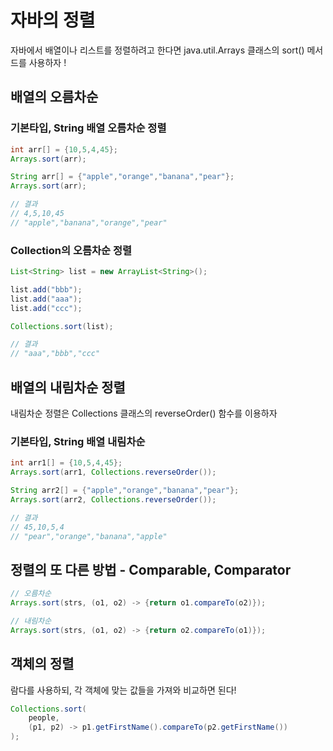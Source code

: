 # 자바의 정렬

자바에서 배열이나 리스트를 정렬하려고 한다면 java.util.Arrays 클래스의 sort() 메서드를 사용하자 ! 

## 배열의 오름차순

### 기본타입, String 배열 오름차순 정렬
```java
int arr[] = {10,5,4,45};
Arrays.sort(arr);

String arr[] = {"apple","orange","banana","pear"};
Arrays.sort(arr);

// 결과
// 4,5,10,45
// "apple","banana","orange","pear"
```

### Collection의 오름차순 정렬
```java
List<String> list = new ArrayList<String>();

list.add("bbb");
list.add("aaa");
list.add("ccc");

Collections.sort(list);

// 결과
// "aaa","bbb","ccc"
```

## 배열의 내림차순 정렬 

내림차순 정렬은 Collections 클래스의 reverseOrder() 함수를 이용하자

### 기본타입, String 배열 내림차순
```java
int arr1[] = {10,5,4,45};
Arrays.sort(arr1, Collections.reverseOrder());

String arr2[] = {"apple","orange","banana","pear"};
Arrays.sort(arr2, Collections.reverseOrder());

// 결과
// 45,10,5,4
// "pear","orange","banana","apple"
```

## 정렬의 또 다른 방법 - Comparable, Comparator

```java
// 오름차순
Arrays.sort(strs, (o1, o2) -> {return o1.compareTo(o2)});

// 내림차순
Arrays.sort(strs, (o1, o2) -> {return o2.compareTo(o1)});
```


## 객체의 정렬

람다를 사용하되, 각 객체에 맞는 값들을 가져와 비교하면 된다!

```java
Collections.sort(
    people, 
    (p1, p2) -> p1.getFirstName().compareTo(p2.getFirstName())
);
```